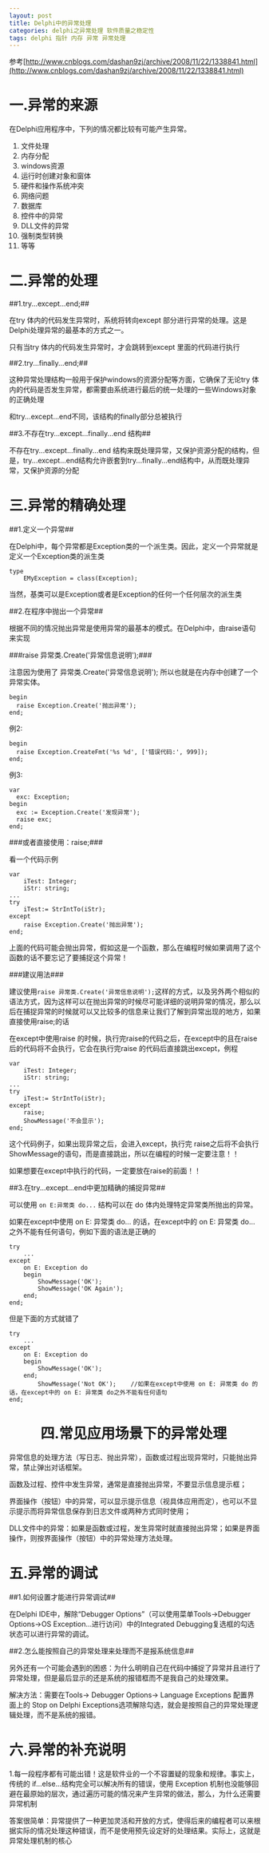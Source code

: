 ```yaml
---
layout: post
title: Delphi中的异常处理
categories: delphi之异常处理 软件质量之稳定性
tags: delphi 指针 内存 异常 异常处理
---
```



参考[http://www.cnblogs.com/dashan9zj/archive/2008/11/22/1338841.html](http://www.cnblogs.com/dashan9zj/archive/2008/11/22/1338841.html)

 

一.异常的来源
===

在Delphi应用程序中，下列的情况都比较有可能产生异常。

1. 文件处理
2. 内存分配
3. windows资源
4. 运行时创建对象和窗体
5. 硬件和操作系统冲突
6. 网络问题
7. 数据库
8. 控件中的异常
9. DLL文件的异常
10. 强制类型转换
11. 等等


二.异常的处理
===

##1.try...except...end;##

在try 体内的代码发生异常时，系统将转向except 部分进行异常的处理。这是Delphi处理异常的最基本的方式之一。

只有当try 体内的代码发生异常时，才会跳转到except 里面的代码进行执行

##2.try...finally...end;##

这种异常处理结构一般用于保护windows的资源分配等方面，它确保了无论try 体内的代码是否发生异常，都需要由系统进行最后的统一处理的一些Windows对象的正确处理

和try...except...end不同，该结构的finally部分总被执行

##3.不存在try...except...finally...end 结构##

不存在try...except...finally...end 结构来既处理异常，又保护资源分配的结构，但是，try...except...end结构允许嵌套到try...finally...end结构中，从而既处理异常，又保护资源的分配


三.异常的精确处理
===

##1.定义一个异常##

在Delphi中，每个异常都是Exception类的一个派生类。因此，定义一个异常就是定义一个Exception类的派生类

    type
        EMyException = class(Exception);

当然，基类可以是Exception或者是Exception的任何一个任何层次的派生类

##2.在程序中抛出一个异常##

根据不同的情况抛出异常是使用异常的最基本的模式。在Delphi中，由raise语句来实现

###raise 异常类.Create('异常信息说明');###

注意因为使用了 异常类.Create('异常信息说明'); 所以也就是在内存中创建了一个异常实体。

    begin
      raise Exception.Create('抛出异常');
    end;

例2:

    begin
      raise Exception.CreateFmt('%s %d', ['错误代码:', 999]);
    end;

例3:

    var
      exc: Exception;
    begin
      exc := Exception.Create('发现异常');
      raise exc;
    end;


###或者直接使用：raise;###  

看一个代码示例

    var
        iTest: Integer;
        iStr: string;
    ...
    try
        iTest:= StrIntTo(iStr);
    except
        raise Exception.Create('抛出异常');
    end;

上面的代码可能会抛出异常，假如这是一个函数，那么在编程时候如果调用了这个函数的话不要忘记了要捕捉这个异常！

###建议用法###

建议使用`raise 异常类.Create('异常信息说明');`这样的方式，以及另外两个相似的语法方式，因为这样可以在抛出异常的时候尽可能详细的说明异常的情况，那么以后在捕捉异常的时候就可以又比较多的信息来让我们了解到异常出现的地方，如果直接使用raise;的话

在except中使用raise 的时候，执行完raise的代码之后，在except中的且在raise后的代码将不会执行，它会在执行完raise 的代码后直接跳出except，例程

    var
        iTest: Integer;
        iStr: string;
    ...
    try
        iTest:= StrIntTo(iStr);
    except
        raise;
        ShowMessage('不会显示');
    end;

这个代码例子，如果出现异常之后，会进入except，执行完 raise之后将不会执行ShowMessage的语句，而是直接跳出，所以在编程的时候一定要注意！！

如果想要在except中执行的代码，一定要放在raise的前面！！

##3.在try...except...end中更加精确的捕捉异常##

可以使用 `on E:异常类 do...` 结构可以在 do 体内处理特定异常类所抛出的异常。

如果在except中使用 on E: 异常类 do... 的话，在except中的 on E: 异常类 do...之外不能有任何语句，例如下面的语法是正确的

    try
        ...
    except
        on E: Exception do
        begin
            ShowMessage('OK');
            ShowMessage('OK Again');
        end;
    end;

但是下面的方式就错了

    try
        ...
    except
        on E: Exception do
        begin
            ShowMessage('OK');
        end;
            ShowMessage('Not OK');    //如果在except中使用 on E: 异常类 do 的话，在except中的 on E: 异常类 do之外不能有任何语句
    end;

　　 
四.常见应用场景下的异常处理
===

异常信息的处理方法（写日志、抛出异常），函数或过程出现异常时，只能抛出异常，禁止弹出对话框架。

函数及过程、控件中发生异常，通常是直接抛出异常，不要显示信息提示框；

界面操作（按钮）中的异常，可以显示提示信息（视具体应用而定），也可以不显示提示而将异常信息保存到日志文件或两种方式同时使用；

DLL文件中的异常：如果是函数或过程，发生异常时就直接抛出异常；如果是界面操作，则按界面操作（按钮）中的异常处理方法处理。


五.异常的调试
===

##1.如何设置才能进行异常调试##

在Delphi IDE中，解除“Debugger Options”（可以使用菜单Tools->Debugger Options->OS Exception...进行访问）中的Integrated Debugging复选框的勾选状态可以进行异常的调试。

##2.怎么能按照自己的异常处理来处理而不是报系统信息##

另外还有一个可能会遇到的困惑：为什么明明自己在代码中捕捉了异常并且进行了异常处理，但是最后显示的还是系统的报错框而不是我自己的处理效果。

解决方法：需要在Tools-> Debugger Options-> Language Exceptions 配置界面上的 Stop on Delphi Exceptions选项解除勾选，就会是按照自己的异常处理逻辑处理，而不是系统的报错。


六.异常的补充说明
===

1.每一段程序都有可能出错！这是软件业的一个不容置疑的现象和规律。事实上，传统的 if...else...结构完全可以解决所有的错误，使用 Exception 机制也没能够回避在最原始的层次，通过遍历可能的情况来产生异常的做法，那么，为什么还需要异常机制

答案很简单：异常提供了一种更加灵活和开放的方式，使得后来的编程者可以来根据实际的情况处理这种错误，而不是使用预先设定好的处理结果。实际上，这就是异常处理机制的核心